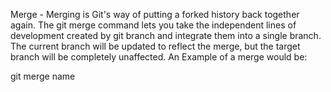 Merge - Merging is Git's way of putting a forked history back together again. 
The git merge command lets you take the independent lines of development created by git branch and integrate them into a single branch. 
The current branch will be updated to reflect the merge, but the target branch will be completely unaffected. An Example of a merge would be:

git merge name
